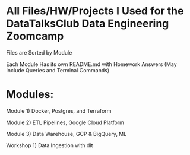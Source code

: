 # All Files/HW/Projects I Used for the DataTalksClub Data Engineering Zoomcamp

Files are Sorted by Module

Each Module Has its own README.md with Homework Answers (May Include Queries and Terminal Commands)

# Modules:
Module 1) Docker, Postgres, and Terraform

Module 2) ETL Pipelines, Google Cloud Platform

Module 3) Data Warehouse, GCP & BigQuery, ML 

Workshop 1) Data Ingestion with dlt
